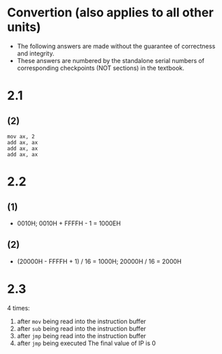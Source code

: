 # Convertion (also applies to all other units)
- The following answers are made without the guarantee of correctness and integrity.  
- These answers are numbered by the standalone serial numbers of corresponding checkpoints (NOT sections) in the textbook. 
# 2.1
## (2)
```assembly
mov ax, 2
add ax, ax
add ax, ax
add ax, ax
```
# 2.2
## (1)
- 0010H; 0010H + FFFFH - 1 = 1000EH
## (2)
- (20000H - FFFFH + 1) / 16 = 1000H; 20000H / 16 = 2000H
# 2.3
4 times:
1. after `mov` being read into the instruction buffer
2. after `sub` being read into the instruction buffer
3. after `jmp` being read into the instruction buffer
4. after `jmp` being executed
The final value of IP is 0
